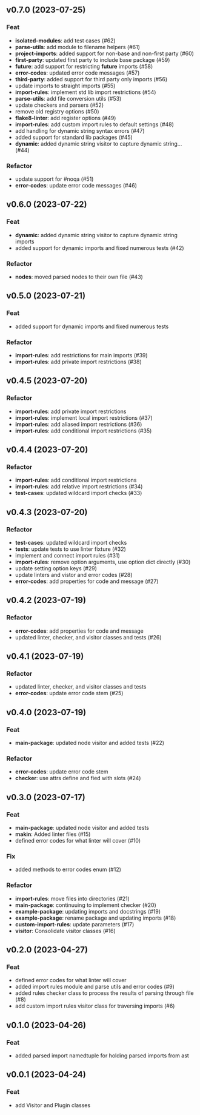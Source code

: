 ## v0.7.0 (2023-07-25)

### Feat

- **isolated-modules**: add test cases (#62)
- **parse-utils**: add module to filename helpers (#61)
- **project-imports**: added support for non-base and non-first party (#60)
- **first-party**: updated first party to include base package (#59)
- **future**: add support for restricting __future__ imports (#58)
- **error-codes**: updated error code messages (#57)
- **third-party**: added support for third party only imports (#56)
- update imports to straight imports (#55)
- **import-rules**: implement std lib import restrictions (#54)
- **parse-utils**: add file conversion utils (#53)
- update checkers and parsers (#52)
- remove old registry options (#50)
- **flake8-linter**: add register options (#49)
- **import-rules**: add custom import rules to default settings (#48)
- add handling for dynamic string syntax errors (#47)
- added support for standard lib packages (#45)
- **dynamic**: added dynamic string visitor to capture dynamic string… (#44)

### Refactor

- update support for #noqa (#51)
- **error-codes**: update error code messages (#46)

## v0.6.0 (2023-07-22)

### Feat

- **dynamic**: added dynamic string visitor to capture dynamic string imports
- added support for dynamic imports and fixed numerous tests (#42)

### Refactor

- **nodes**: moved parsed nodes to their own file (#43)

## v0.5.0 (2023-07-21)

### Feat

- added support for dynamic imports and fixed numerous tests

### Refactor

- **import-rules**: add restrictions for main imports (#39)
- **import-rules**: add private import restrictions (#38)

## v0.4.5 (2023-07-20)

### Refactor

- **import-rules**: add private import restrictions
- **import-rules**: implement local import restrictions (#37)
- **import-rules**: add aliased import restrictions (#36)
- **import-rules**: add conditional import restrictions (#35)

## v0.4.4 (2023-07-20)

### Refactor

- **import-rules**: add conditional import restrictions
- **import-rules**: add relative import restrictions (#34)
- **test-cases**: updated wildcard import checks (#33)

## v0.4.3 (2023-07-20)

### Refactor

- **test-cases**: updated wildcard import checks
- **tests**: update tests to use linter fixture (#32)
- implement and connect import rules (#31)
- **import-rules**: remove option arguments, use option dict directly (#30)
- update setting option keys (#29)
- update linters and vistor and error codes (#28)
- **error-codes**: add properties for code and message (#27)

## v0.4.2 (2023-07-19)

### Refactor

- **error-codes**: add properties for code and message
- updated linter, checker, and visitor classes and tests (#26)

## v0.4.1 (2023-07-19)

### Refactor

- updated linter, checker, and visitor classes and tests
- **error-codes**: update error code stem (#25)

## v0.4.0 (2023-07-19)

### Feat

- **main-package**: updated node visitor and added tests (#22)

### Refactor

- **error-codes**: update error code stem
- **checker**: use attrs define and fied with slots (#24)

## v0.3.0 (2023-07-17)

### Feat

- **main-package**: updated node visitor and added tests
- **makin**: Added linter files (#15)
- defined error codes for what linter will cover (#10)

### Fix

- added methods to error codes enum (#12)

### Refactor

- **import-rules**: move files into directories (#21)
- **main-package**: continuuing to implement checker (#20)
- **example-package**: updating imports and docstrings (#19)
- **example-package**: rename package and updating imports (#18)
- **custom-import-rules**: update parameters (#17)
- **visitor**: Consolidate visitor classes (#16)

## v0.2.0 (2023-04-27)

### Feat

- defined error codes for what linter will cover
- added import rules module and parse utils and error codes (#9)
- added rules checker class to process the results of parsing through file (#8)
- add custom import rules visitor class for traversing imports (#6)

## v0.1.0 (2023-04-26)

### Feat

- added parsed import namedtuple for holding parsed imports from ast

## v0.0.1 (2023-04-24)

### Feat

- add Visitor and Plugin classes

